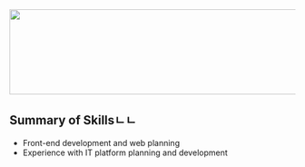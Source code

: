 <img src="https://raw.githubusercontent.com/SUWANKIM/ReadMe-HuckleberryPin/master/%E1%84%89%E1%85%B3%E1%84%8F%E1%85%B3%E1%84%85%E1%85%B5%E1%86%AB%E1%84%89%E1%85%A3%E1%86%BA%202019-10-17%20%E1%84%8B%E1%85%A9%E1%84%8C%E1%85%A5%E1%86%AB%2011.13.10.png" width="900" height="150"/>


## Summary of Skillsㄴㄴ

- Front-end development and web planning
- Experience with IT platform planning and development
